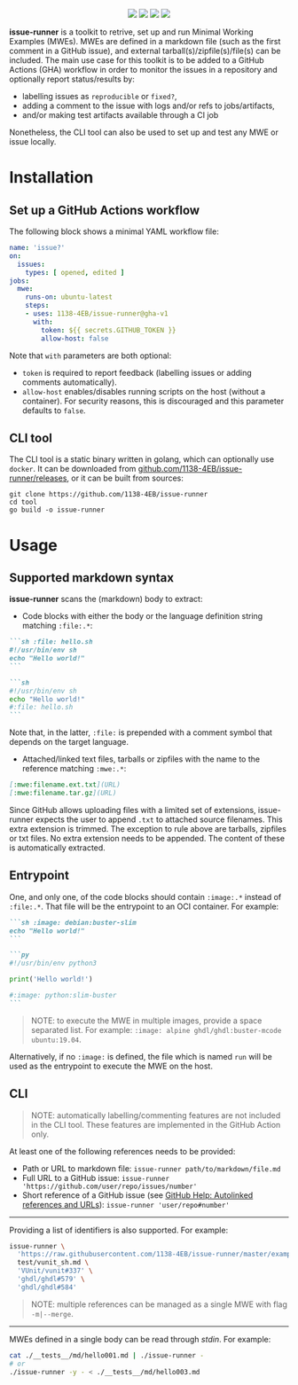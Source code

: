 <p align="center">
  <a title="Go Report Card" href="https://goreportcard.com/report/github.com/1138-4EB/issue-runner"><img src="https://goreportcard.com/badge/github.com/1138-4EB/issue-runner?longCache=true&style=flat-square"></a><!--
  -->
  <a title="godoc.org" href="https://godoc.org/github.com/1138-4EB/issue-runner/tool"><img src="http://img.shields.io/badge/godoc-reference-5272B4.svg?longCache=true&style=flat-square"></a><!--
  -->
  <a title="Dependency Status" href="https://david-dm.org/1138-4EB/issue-runner"><img src="https://img.shields.io/david/1138-4EB/issue-runner.svg?longCache=true&style=flat-square&label=deps"></a><!--
  -->
  <a title="DevDependency Status" href="https://david-dm.org/1138-4EB/issue-runner?type=dev"><img src="https://img.shields.io/david/dev/1138-4EB/issue-runner.svg?longCache=true&style=flat-square&label=devdeps"></a><!--
  -->
</p>

**issue-runner** is a toolkit to retrive, set up and run Minimal Working Examples (MWEs). MWEs are defined in a markdown file (such as the first comment in a GitHub issue), and external tarball(s)/zipfile(s)/file(s) can be included. The main use case for this toolkit is to be added to a GitHub Actions (GHA) workflow in order to monitor the issues in a repository and optionally report status/results by:

- labelling issues as `reproducible` or `fixed?`,
- adding a comment to the issue with logs and/or refs to jobs/artifacts,
- and/or making test artifacts available through a CI job

Nonetheless, the CLI tool can also be used to set up and test any MWE or issue locally.

# Installation

## Set up a GitHub Actions workflow

The following block shows a minimal YAML workflow file:

```yml
name: 'issue?'
on:
  issues:
    types: [ opened, edited ]
jobs:
  mwe:
    runs-on: ubuntu-latest
    steps:
    - uses: 1138-4EB/issue-runner@gha-v1
      with:
        token: ${{ secrets.GITHUB_TOKEN }}
        allow-host: false
```

Note that `with` parameters are both optional:

- `token` is required to report feedback (labelling issues or adding comments automatically).
- `allow-host` enables/disables running scripts on the host (without a container). For security reasons, this is discouraged and this parameter defaults to `false`.

## CLI tool

The CLI tool is a static binary written in golang, which can optionally use `docker`. It can be downloaded from [github.com/1138-4EB/issue-runner/releases](https://github.com/1138-4EB/issue-runner/releases), or it can be built from sources:

```
git clone https://github.com/1138-4EB/issue-runner
cd tool
go build -o issue-runner
```

<!--
```sh
curl -L https://raw.githubusercontent.com/1138-4EB/issue-runner/master/tool/get.sh | sh -
```

> You can give it a try at [play-with-docker.com](https://labs.play-with-docker.com/). Just create a node and run the command above.
-->

# Usage

## Supported markdown syntax

**issue-runner** scans the (markdown) body to extract:

- Code blocks with either the body or the language definition string matching `:file:.*`:

~~~md
```sh :file: hello.sh
#!/usr/bin/env sh
echo "Hello world!"
```
~~~

~~~md
```sh
#!/usr/bin/env sh
echo "Hello world!"
#:file: hello.sh
```
~~~

Note that, in the latter, `:file:` is prepended with a comment symbol that depends on the target language.

- Attached/linked text files, tarballs or zipfiles with the name to the reference matching `:mwe:.*`:

~~~md
[:mwe:filename.ext.txt](URL)
[:mwe:filename.tar.gz](URL)
~~~

Since GitHub allows uploading files with a limited set of extensions, issue-runner expects the user to append `.txt` to attached source filenames. This extra extension is trimmed. The exception to rule above are tarballs, zipfiles or txt files. No extra extension needs to be appended. The content of these is automatically extracted.

## Entrypoint

One, and only one, of the code blocks should contain `:image:.*` instead of `:file:.*`. That file will be the entrypoint to an OCI container. For example:

~~~md
```sh :image: debian:buster-slim
echo "Hello world!"
```
~~~

~~~md
```py
#!/usr/bin/env python3

print('Hello world!')

#:image: python:slim-buster
```
~~~

> NOTE: to execute the MWE in multiple images, provide a space separated list. For example: `:image: alpine ghdl/ghdl:buster-mcode ubuntu:19.04`.

Alternatively, if no `:image:` is defined, the file which is named `run` will be used as the entrypoint to execute the MWE on the host.

## CLI

> NOTE: automatically labelling/commenting features are not included in the CLI tool. These features are implemented in the GitHub Action only.

At least one of the following references needs to be provided:

- Path or URL to markdown file: `issue-runner path/to/markdown/file.md`
- Full URL to a GitHub issue: `issue-runner 'https://github.com/user/repo/issues/number'`
- Short reference of a GitHub issue (see [GitHub Help: Autolinked references and URLs](https://help.github.com/articles/autolinked-references-and-urls/#issues-and-pull-requests)): `issue-runner 'user/repo#number'`

---

Providing a list of identifiers is also supported. For example:

```sh
issue-runner \
  'https://raw.githubusercontent.com/1138-4EB/issue-runner/master/examples/vunit_py.md' \
  test/vunit_sh.md \
  'VUnit/vunit#337' \
  'ghdl/ghdl#579' \
  'ghdl/ghdl#584'
```

> NOTE: multiple references can be managed as a single MWE with flag `-m|--merge`.

---

MWEs defined in a single body can be read through *stdin*. For example:

```sh
cat ./__tests__/md/hello001.md | ./issue-runner -
# or
./issue-runner -y - < ./__tests__/md/hello003.md
```

